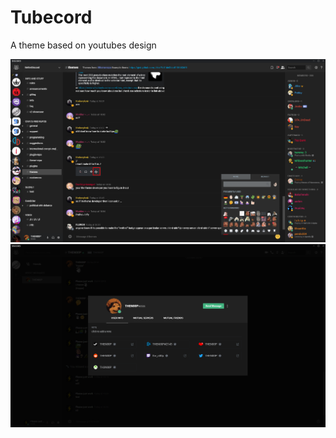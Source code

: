# Tubecord
A theme based on youtubes design

![server](https://github.com/THEN00P/discord-plugins-and-themes/blob/master/themes/Tubecord/assets/server.PNG?raw=true)
![profile](https://github.com/THEN00P/discord-plugins-and-themes/blob/master/themes/Tubecord/assets/profile.PNG?raw=true)
